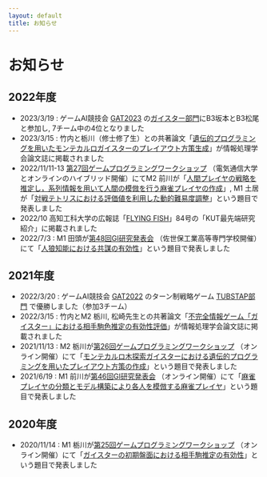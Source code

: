 ```yaml
---
layout: default
title: お知らせ
---
```

# お知らせ
## 2022年度
- 2023/3/19 : ゲームAI競技会 [GAT2023](http://minerva.cs.uec.ac.jp/cgi-bin/gat_uec/wiki.cgi?page=%C2%E8%A3%B8%B2%F3GAT2023) の[ガイスター部門](http://www2.matsue-ct.ac.jp/home/hashimoto/geister/GAT/2023/)にB3坂本とB3松尾と参加し, 7チーム中の4位となりました
- 2023/3/15 : 竹内と栃川（修士修了生）との共著論文「[遺伝的プログラミングを用いたモンテカルロガイスターのプレイアウト方策生成](http://id.nii.ac.jp/1001/00225268/)」が情報処理学会論文誌に掲載されました
- 2022/11/11-13 [第27回ゲームプログラミングワークショップ](https://www.gi-ipsj.org/gpw/2022/) （電気通信大学とオンラインのハイブリッド開催）にてM2 前川が「[人間プレイヤの戦略を推定し，系列情報を用いて人間の模倣を行う麻雀プレイヤの作成](http://id.nii.ac.jp/1001/00221892/)」, M1 土居が「[対戦テトリスにおける評価値を利用した動的難易度調整](http://id.nii.ac.jp/1001/00221897/)」という題目で発表しました
- 2022/10 高知工科大学の広報誌「[FLYING FISH](https://www.kochi-tech.ac.jp/about/public/media.html)」84号の「KUT最先端研究紹介」に掲載されました
- 2022/7/3 : M1 田頭が[第48回GI研究発表会](http://www.ipsj.or.jp/kenkyukai/event/gi48.html) （佐世保工業高等専門学校開催）にて「[人狼知能における共謀の有効性](http://id.nii.ac.jp/1001/00218631/)」という題目で発表しました

## 2021年度
- 2022/3/20 : ゲームAI競技会 [GAT2022](http://minerva.cs.uec.ac.jp/cgi-bin/gat_uec/wiki.cgi?page=%C2%E8%A3%B7%B2%F3GAT2022) のターン制戦略ゲーム [TUBSTAP部門](http://www.sasebo.ac.jp/~n_sato/competition_2022gat.html) で優勝しました（参加3チーム）
- 2022/3/15 : 竹内とM2 栃川, 松崎先生との共著論文「[不完全情報ゲーム「ガイスター」における相手駒色推定の有効性評価](http://id.nii.ac.jp/1001/00217475/)」が情報処理学会論文誌に掲載されました
- 2021/11/13 : M2 栃川が[第26回ゲームプログラミングワークショップ](http://www.ipsj.or.jp/sig/gi/gpw/2021/) （オンライン開催）にて「[モンテカルロ木探索ガイスターにおける遺伝的プログラミングを用いたプレイアウト方策の作成](http://id.nii.ac.jp/1001/00213337/)」という題目で発表しました
- 2021/6/19 : M1 前川が[第46回GI研究発表会](http://www.ipsj.or.jp/kenkyukai/event/gi46.html) （オンライン開催）にて「[麻雀プレイヤの分類とモデル構築により各人を模倣する麻雀プレイヤ](http://id.nii.ac.jp/1001/00211394/)」という題目で発表しました

## 2020年度
- 2020/11/14 : M1 栃川が[第25回ゲームプログラミングワークショップ](http://www.ipsj.or.jp/sig/gi/gpw/2020/) （オンライン開催）にて「[ガイスターの初期盤面における相手駒推定の有効性](http://id.nii.ac.jp/1001/00207545/)」という題目で発表しました
